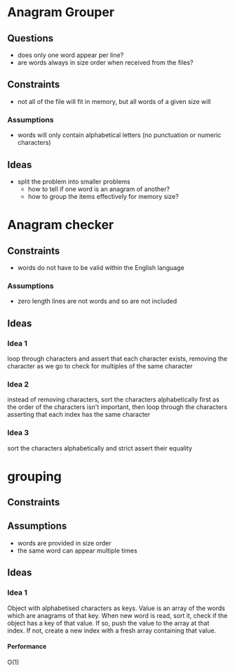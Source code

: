 # Anagram Grouper

## Questions
- does only one word appear per line?
- are words always in size order when received from the files?

## Constraints
- not all of the file will fit in memory, but all words of a given size will

### Assumptions
- words will only contain alphabetical letters (no punctuation or numeric characters)

## Ideas
- split the problem into smaller problems
  - how to tell if one word is an anagram of another?
  - how to group the items effectively for memory size?

# Anagram checker
## Constraints
- words do not have to be valid within the English language

### Assumptions
- zero length lines are not words and so are not included

## Ideas
### Idea 1
loop through characters and assert that each character exists, removing the character as we go to check for multiples of the same character

### Idea 2
instead of removing characters, sort the characters alphabetically first as the order of the characters isn't important, then loop through the characters asserting that each index has the same character

### Idea 3
sort the characters alphabetically and strict assert their equality

# grouping
## Constraints

## Assumptions
- words are provided in size order
- the same word can appear multiple times

## Ideas
### Idea 1
Object with alphabetised characters as keys. Value is an array of the words which are anagrams of that key. When new word is read, sort it, check if the object has a key of that value. If so, push the value to the array at that index. If not, create a new index with a fresh array containing that value.

#### Performance
O(1)
